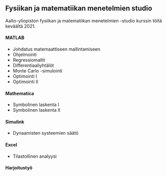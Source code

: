 ## Fysiikan ja matematiikan menetelmien studio

Aalto-yliopiston fysiikan ja matematiikan menetelmien -studio kurssin töitä keväältä 2021.

#### MATLAB
- Johdatus matemaattiseen mallintamiseen
- Ohjelmointi
- Regressiomallit
- Differentiaaliyhtälöt
- Monte Carlo -simulointi
- Optimointi I
- Optimointi II
#### Mathematica
- Symbolinen laskenta I
- Symbolinen laskenta II
#### Simulink
- Dynaamisten systeemien säätö
#### Excel
- Tilastollinen analyysi
#### Harjoitustyö
